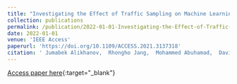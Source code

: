 ```yaml
---
title: "Investigating the Effect of Traffic Sampling on Machine Learning-Based Network Intrusion Detection Approaches"
collection: publications
permalink: /publication/2022-01-01-Investigating-the-Effect-of-Traffic-Sampling-on-Machine-Learning-Based-Network-Intrusion-Detection-Approaches
date: 2022-01-01
venue: 'IEEE Access'
paperurl: 'https://doi.org/10.1109/ACCESS.2021.3137318'
citation: ' Jumabek Alikhanov,  Rhongho Jang,  Mohammed Abuhamad,  David Mohaisen,  Daehun Nyang,  Youngtae Noh, &quot;Investigating the Effect of Traffic Sampling on Machine Learning-Based Network Intrusion Detection Approaches.&quot; IEEE Access, 2022.'
---
```

[Access paper here](https://doi.org/10.1109/ACCESS.2021.3137318){:target="_blank"}
